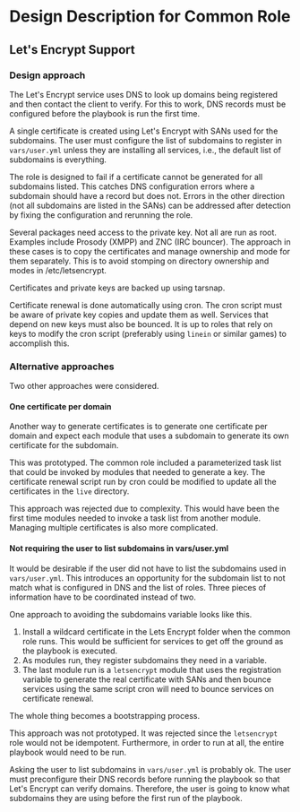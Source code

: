 # Design Description for Common Role

## Let's Encrypt Support

### Design approach

The Let's Encrypt service uses DNS to look up domains being registered and then contact the client to verify. For this to work, DNS records must be configured before the playbook is run the first time.

A single certificate is created using Let's Encrypt with SANs used for the subdomains. The user must configure the list of subdomains to register in `vars/user.yml` unless they are installing all services, i.e., the default list of subdomains is everything.

The role is designed to fail if a certificate cannot be generated for all subdomains listed.  This catches DNS configuration errors where a subdomain should have a record but does not.  Errors in the other direction (not all subdomains are listed in the SANs) can be addressed after detection by fixing the configuration and rerunning the role.

Several packages need access to the private key. Not all are run as root. Examples include Prosody (XMPP) and ZNC (IRC bouncer). The approach in these cases is to copy the certificates and manage ownership and mode for them separately. This is to avoid stomping on directory ownership and modes in /etc/letsencrypt.

Certificates and private keys are backed up using tarsnap.

Certificate renewal is done automatically using cron. The cron script must be aware of private key copies and update them as well. Services that depend on new keys must also be bounced. It is up to roles that rely on keys to modify the cron script (preferably using `linein` or similar games) to accomplish this.

### Alternative approaches

Two other approaches were considered.

#### One certificate per domain

Another way to generate certificates is to generate one certificate per domain and expect each module that uses a subdomain to generate its own certificate for the subdomain.

This was prototyped. The common role included a parameterized task list that could be invoked by modules that needed to generate a key. The certificate renewal script run by cron could be modified to update all the certificates in the `live` directory.

This approach was rejected due to complexity. This would have been the first time modules needed to invoke a task list from another module. Managing multiple certificates is also more complicated.

#### Not requiring the user to list subdomains in vars/user.yml

It would be desirable if the user did not have to list the subdomains used in `vars/user.yml`. This introduces an opportunity for the subdomain list to not match what is configured in DNS and the list of roles. Three pieces of information have to be coordinated instead of two.

One approach to avoiding the subdomains variable looks like this.

1. Install a wildcard certificate in the Lets Encrypt folder when the common role runs.  This would be sufficient for services to get off the ground as the playbook is executed.
2. As modules run, they register subdomains they need in a variable.
3. The last module run is a `letsencrypt` module that uses the registration variable to generate the real certificate with SANs and then bounce services using the same script cron will need to bounce services on certificate renewal.

The whole thing becomes a bootstrapping process.

This approach was not prototyped. It was rejected since the `letsencrypt` role would not be idempotent. Furthermore, in order to run at all, the entire playbook would need to be run.

Asking the user to list subdomains in `vars/user.yml` is probably ok.  The user must preconfigure their DNS records before running the playbook so that Let's Encrypt can verify domains.  Therefore, the user is going to know what subdomains they are using before the first run of the playbook.
